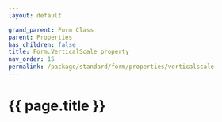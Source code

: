 ```yaml
---
layout: default

grand_parent: Form Class
parent: Properties
has_children: false
title: Form.VerticalScale property
nav_order: 15
permalink: /package/standard/form/properties/verticalscale
---
```

# {{ page.title }}




